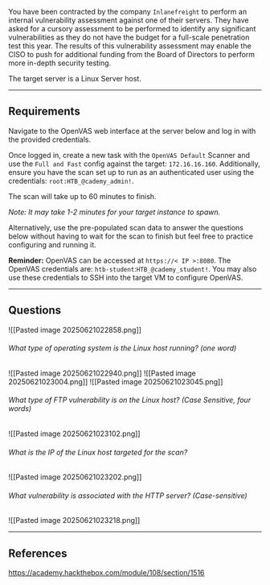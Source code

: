 You have been contracted by the company `Inlanefreight` to perform an internal vulnerability assessment against one of their servers. They have asked for a cursory assessment to be performed to identify any significant vulnerabilities as they do not have the budget for a full-scale penetration test this year. The results of this vulnerability assessment may enable the CISO to push for additional funding from the Board of Directors to perform more in-depth security testing.

The target server is a Linux Server host.

---

## Requirements

Navigate to the OpenVAS web interface at the server below and log in with the provided credentials.

Once logged in, create a new task with the `OpenVAS Default` Scanner and use the `Full and Fast` config against the target: `172.16.16.160`. Additionally, ensure you have the scan set up to run as an authenticated user using the credentials: `root:HTB_@cademy_admin!`.

The scan will take up to 60 minutes to finish.

_Note: It may take 1-2 minutes for your target instance to spawn._

Alternatively, use the pre-populated scan data to answer the questions below without having to wait for the scan to finish but feel free to practice configuring and running it.

**Reminder:** OpenVAS can be accessed at `https://< IP >:8080`. The OpenVAS credentials are: `htb-student`:`HTB_@cademy_student!`. You may also use these credentials to SSH into the target VM to configure OpenVAS.

---

## Questions

![[Pasted image 20250621022858.png]]

###### What type of operating system is the Linux host running? (one word)

![[Pasted image 20250621022940.png]]
![[Pasted image 20250621023004.png]]
![[Pasted image 20250621023045.png]]

###### What type of FTP vulnerability is on the Linux host? (Case Sensitive, four words)

![[Pasted image 20250621023102.png]]

###### What is the IP of the Linux host targeted for the scan?

![[Pasted image 20250621023202.png]]

###### What vulnerability is associated with the HTTP server? (Case-sensitive)

![[Pasted image 20250621023218.png]]

---

## References

https://academy.hackthebox.com/module/108/section/1516